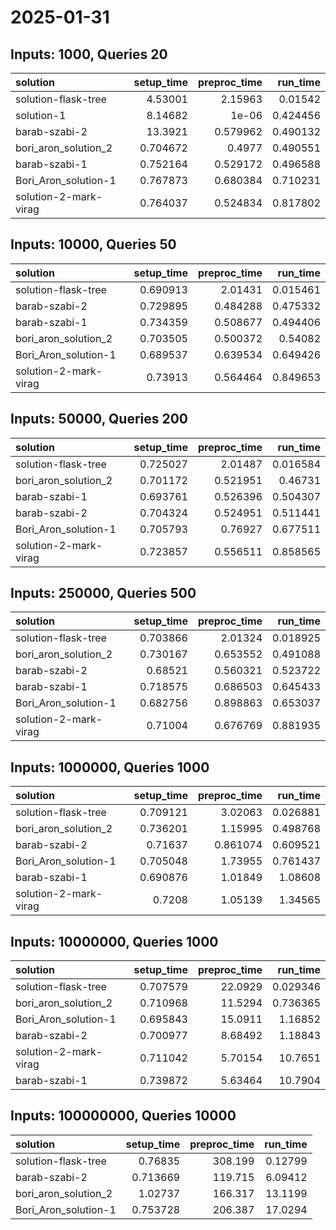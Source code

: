 # 2025-01-31

## Inputs: 1000, Queries 20

| solution              |   setup_time |   preproc_time |   run_time |
|:----------------------|-------------:|---------------:|-----------:|
| solution-flask-tree   |     4.53001  |       2.15963  |   0.01542  |
| solution-1            |     8.14682  |       1e-06    |   0.424456 |
| barab-szabi-2         |    13.3921   |       0.579962 |   0.490132 |
| bori_aron_solution_2  |     0.704672 |       0.4977   |   0.490551 |
| barab-szabi-1         |     0.752164 |       0.529172 |   0.496588 |
| Bori_Aron_solution-1  |     0.767873 |       0.680384 |   0.710231 |
| solution-2-mark-virag |     0.764037 |       0.524834 |   0.817802 |

## Inputs: 10000, Queries 50

| solution              |   setup_time |   preproc_time |   run_time |
|:----------------------|-------------:|---------------:|-----------:|
| solution-flask-tree   |     0.690913 |       2.01431  |   0.015461 |
| barab-szabi-2         |     0.729895 |       0.484288 |   0.475332 |
| barab-szabi-1         |     0.734359 |       0.508677 |   0.494406 |
| bori_aron_solution_2  |     0.703505 |       0.500372 |   0.54082  |
| Bori_Aron_solution-1  |     0.689537 |       0.639534 |   0.649426 |
| solution-2-mark-virag |     0.73913  |       0.564464 |   0.849653 |

## Inputs: 50000, Queries 200

| solution              |   setup_time |   preproc_time |   run_time |
|:----------------------|-------------:|---------------:|-----------:|
| solution-flask-tree   |     0.725027 |       2.01487  |   0.016584 |
| bori_aron_solution_2  |     0.701172 |       0.521951 |   0.46731  |
| barab-szabi-1         |     0.693761 |       0.526396 |   0.504307 |
| barab-szabi-2         |     0.704324 |       0.524951 |   0.511441 |
| Bori_Aron_solution-1  |     0.705793 |       0.76927  |   0.677511 |
| solution-2-mark-virag |     0.723857 |       0.556511 |   0.858565 |

## Inputs: 250000, Queries 500

| solution              |   setup_time |   preproc_time |   run_time |
|:----------------------|-------------:|---------------:|-----------:|
| solution-flask-tree   |     0.703866 |       2.01324  |   0.018925 |
| bori_aron_solution_2  |     0.730167 |       0.653552 |   0.491088 |
| barab-szabi-2         |     0.68521  |       0.560321 |   0.523722 |
| barab-szabi-1         |     0.718575 |       0.686503 |   0.645433 |
| Bori_Aron_solution-1  |     0.682756 |       0.898863 |   0.653037 |
| solution-2-mark-virag |     0.71004  |       0.676769 |   0.881935 |

## Inputs: 1000000, Queries 1000

| solution              |   setup_time |   preproc_time |   run_time |
|:----------------------|-------------:|---------------:|-----------:|
| solution-flask-tree   |     0.709121 |       3.02063  |   0.026881 |
| bori_aron_solution_2  |     0.736201 |       1.15995  |   0.498768 |
| barab-szabi-2         |     0.71637  |       0.861074 |   0.609521 |
| Bori_Aron_solution-1  |     0.705048 |       1.73955  |   0.761437 |
| barab-szabi-1         |     0.690876 |       1.01849  |   1.08608  |
| solution-2-mark-virag |     0.7208   |       1.05139  |   1.34565  |

## Inputs: 10000000, Queries 1000

| solution              |   setup_time |   preproc_time |   run_time |
|:----------------------|-------------:|---------------:|-----------:|
| solution-flask-tree   |     0.707579 |       22.0929  |   0.029346 |
| bori_aron_solution_2  |     0.710968 |       11.5294  |   0.736365 |
| Bori_Aron_solution-1  |     0.695843 |       15.0911  |   1.16852  |
| barab-szabi-2         |     0.700977 |        8.68492 |   1.18843  |
| solution-2-mark-virag |     0.711042 |        5.70154 |  10.7651   |
| barab-szabi-1         |     0.739872 |        5.63464 |  10.7904   |

## Inputs: 100000000, Queries 10000

| solution             |   setup_time |   preproc_time |   run_time |
|:---------------------|-------------:|---------------:|-----------:|
| solution-flask-tree  |     0.76835  |        308.199 |    0.12799 |
| barab-szabi-2        |     0.713669 |        119.715 |    6.09412 |
| bori_aron_solution_2 |     1.02737  |        166.317 |   13.1199  |
| Bori_Aron_solution-1 |     0.753728 |        206.387 |   17.0294  |